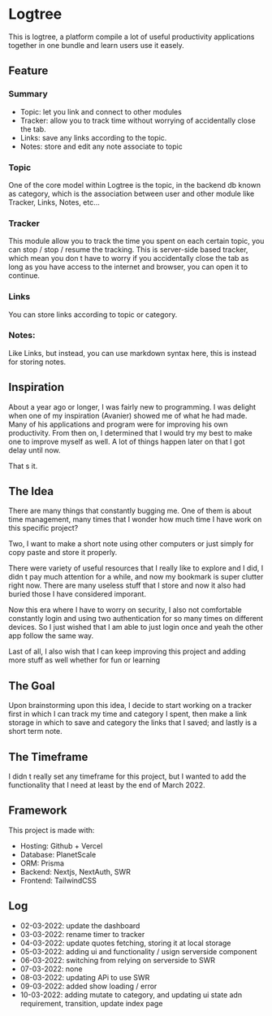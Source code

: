 # Logtree

This is logtree, a platform compile a lot of useful productivity applications together in one bundle and learn users use it easely.

## Feature

### Summary

- Topic: let you link and connect to other modules
- Tracker: allow you to track time without worrying of accidentally close the tab.
- Links: save any links according to the topic.
- Notes: store and edit any note associate to topic

### Topic

One of the core model within Logtree is the topic, in the backend db known as category, which is the association between user and other module like Tracker, Links, Notes, etc...

### Tracker

This module allow you to track the time you spent on each certain topic, you can stop / stop / resume the tracking. This is server-side based tracker, which mean you don t have to worry if you accidentally close the tab as long as you have access to the internet and browser, you can open it to continue.

### Links

You can store links according to topic or category.

### Notes:

Like Links, but instead, you can use markdown syntax here, this is instead for storing notes.

## Inspiration

About a year ago or longer, I was fairly new to programming. I was delight when one of my inspiration (Avanier) showed me of what he had made. Many of his applications and program were for improving his own productivity. From then on, I determined that I would try my best to make one to improve myself as well. A lot of things happen later on that I got delay until now.

That s it.

## The Idea

There are many things that constantly bugging me. One of them is about time management, many times that I wonder how much time I have work on this specific project?

Two, I want to make a short note using other computers or just simply for copy paste and store it properly.

There were variety of useful resources that I really like to explore and I did, I didn t pay much attention for a while, and now my bookmark is super clutter right now. There are many useless stuff that I store and now it also had buried those I have considered imporant.

Now this era where I have to worry on security, I also not comfortable constantly login and using two authentication for so many times on different devices. So I just wished that I am able to just login once and yeah the other app follow the same way.

Last of all, I also wish that I can keep improving this project and adding more stuff as well whether for fun or learning

## The Goal

Upon brainstorming upon this idea, I decide to start working on a tracker first in which I can track my time and category I spent, then make a link storage in which to save and category the links that I saved; and lastly is a short term note.

## The Timeframe

I didn t really set any timeframe for this project, but I wanted to add the functionality that I need at least by the end of March 2022.


## Framework

This project is made with:
- Hosting: Github + Vercel
- Database: PlanetScale
- ORM: Prisma
- Backend: Nextjs, NextAuth, SWR
- Frontend: TailwindCSS

## Log

- 02-03-2022: update the dashboard
- 03-03-2022: rename timer to tracker
- 04-03-2022: update quotes fetching, storing it at local storage
- 05-03-2022: adding ui and functionality / usign serverside component
- 06-03-2022: switching from relying on serverside to SWR
- 07-03-2022: none
- 08-03-2022: updating APi to use SWR
- 09-03-2022: added show loading / error 
- 10-03-2022: adding mutate to category, and updating ui state adn requirement, transition, update index page

